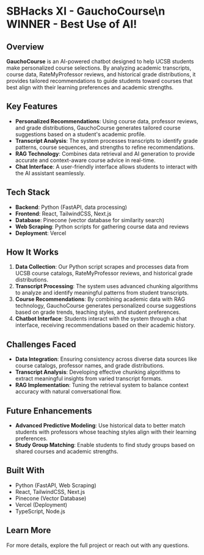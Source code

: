 # SBHacks XI - GauchoCourse\n WINNER - Best Use of AI!

## Overview

**GauchoCourse** is an AI-powered chatbot designed to help UCSB students make personalized course selections. By analyzing academic transcripts, course data, RateMyProfessor reviews, and historical grade distributions, it provides tailored recommendations to guide students toward courses that best align with their learning preferences and academic strengths.

## Key Features

- **Personalized Recommendations**: Using course data, professor reviews, and grade distributions, GauchoCourse generates tailored course suggestions based on a student's academic profile.
- **Transcript Analysis**: The system processes transcripts to identify grade patterns, course sequences, and strengths to refine recommendations.
- **RAG Technology**: Combines data retrieval and AI generation to provide accurate and context-aware course advice in real-time.
- **Chat Interface**: A user-friendly interface allows students to interact with the AI assistant seamlessly.

## Tech Stack

- **Backend**: Python (FastAPI, data processing)
- **Frontend**: React, TailwindCSS, Next.js
- **Database**: Pinecone (vector database for similarity search)
- **Web Scraping**: Python scripts for gathering course data and reviews
- **Deployment**: Vercel

## How It Works

1. **Data Collection**: Our Python script scrapes and processes data from UCSB course catalogs, RateMyProfessor reviews, and historical grade distributions.
2. **Transcript Processing**: The system uses advanced chunking algorithms to analyze and identify meaningful patterns from student transcripts.
3. **Course Recommendations**: By combining academic data with RAG technology, GauchoCourse generates personalized course suggestions based on grade trends, teaching styles, and student preferences.
4. **Chatbot Interface**: Students interact with the system through a chat interface, receiving recommendations based on their academic history.

## Challenges Faced

- **Data Integration**: Ensuring consistency across diverse data sources like course catalogs, professor names, and grade distributions.
- **Transcript Analysis**: Developing effective chunking algorithms to extract meaningful insights from varied transcript formats.
- **RAG Implementation**: Tuning the retrieval system to balance context accuracy with natural conversational flow.

## Future Enhancements

- **Advanced Predictive Modeling**: Use historical data to better match students with professors whose teaching styles align with their learning preferences.
- **Study Group Matching**: Enable students to find study groups based on shared courses and academic strengths.

## Built With

- Python (FastAPI, Web Scraping)
- React, TailwindCSS, Next.js
- Pinecone (Vector Database)
- Vercel (Deployment)
- TypeScript, Node.js

## Learn More

For more details, explore the full project or reach out with any questions.
